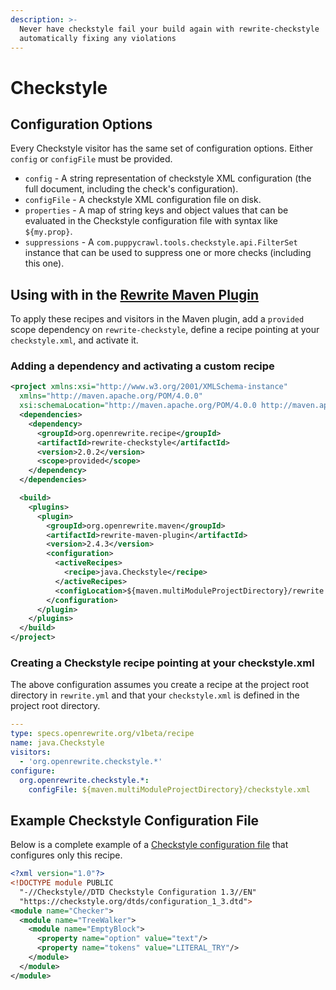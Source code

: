 ```yaml
---
description: >-
  Never have checkstyle fail your build again with rewrite-checkstyle
  automatically fixing any violations
---
```


# Checkstyle

## Configuration Options

Every Checkstyle visitor has the same set of configuration options. Either `config` or `configFile` must be provided.

* `config` - A string representation of checkstyle XML configuration \(the full document, including the check's configuration\).
* `configFile` - A checkstyle XML configuration file on disk.
* `properties` - A map of string keys and object values that can be evaluated in the Checkstyle configuration file with syntax like `${my.prop}`.
* `suppressions` - A `com.puppycrawl.tools.checkstyle.api.FilterSet` instance that can be used to suppress one or more checks \(including this one\).

## Using with in the [Rewrite Maven Plugin](../../configuring/rewrite-maven-plugin/)

To apply these recipes and visitors in the Maven plugin, add a `provided` scope dependency on `rewrite-checkstyle`, define a recipe pointing at your `checkstyle.xml`, and activate it.

### Adding a dependency and activating a custom recipe

```xml
<project xmlns:xsi="http://www.w3.org/2001/XMLSchema-instance"
  xmlns="http://maven.apache.org/POM/4.0.0"
  xsi:schemaLocation="http://maven.apache.org/POM/4.0.0 http://maven.apache.org/maven-v4_0_0.xsd">
  <dependencies>
    <dependency>
      <groupId>org.openrewrite.recipe</groupId>
      <artifactId>rewrite-checkstyle</artifactId>
      <version>2.0.2</version>
      <scope>provided</scope>
    </dependency>
  </dependencies>

  <build>
    <plugins>
      <plugin>
        <groupId>org.openrewrite.maven</groupId>
        <artifactId>rewrite-maven-plugin</artifactId>
        <version>2.4.3</version>
        <configuration>
          <activeRecipes>
            <recipe>java.Checkstyle</recipe>
          </activeRecipes>
          <configLocation>${maven.multiModuleProjectDirectory}/rewrite.yml</configLocation>
        </configuration>
      </plugin>
    </plugins>
  </build>
</project>
```

### Creating a Checkstyle recipe pointing at your checkstyle.xml

The above configuration assumes you create a recipe at the project root directory in `rewrite.yml` and that your `checkstyle.xml` is defined in the project root directory.

```yaml
---
type: specs.openrewrite.org/v1beta/recipe
name: java.Checkstyle 
visitors:
  - 'org.openrewrite.checkstyle.*'
configure:
  org.openrewrite.checkstyle.*:
    configFile: ${maven.multiModuleProjectDirectory}/checkstyle.xml
```

## Example Checkstyle Configuration File

Below is a complete example of a [Checkstyle configuration file](https://checkstyle.sourceforge.io/config.html) that configures only this recipe.

```xml
<?xml version="1.0"?>
<!DOCTYPE module PUBLIC
  "-//Checkstyle//DTD Checkstyle Configuration 1.3//EN"
  "https://checkstyle.org/dtds/configuration_1_3.dtd">
<module name="Checker">
  <module name="TreeWalker">
    <module name="EmptyBlock">
      <property name="option" value="text"/>
      <property name="tokens" value="LITERAL_TRY"/>
    </module>
  </module>
</module>
```

